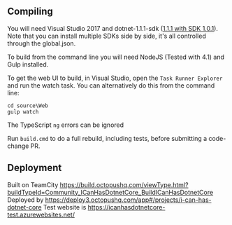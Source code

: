 ## Compiling
You will need Visual Studio 2017 and dotnet-1.1.1-sdk ([1.1.1 with SDK 1.0.1](https://github.com/dotnet/core/blob/master/release-notes/download-archives/1.1.1-download.md)).  
Note that you can install multiple SDKs side by side, it's all controlled through the global.json.

To build from the command line you will need  NodeJS (Tested with 4.1) and Gulp installed.

To get the web UI to build, in Visual Studio, open the `Task Runner Explorer` and run the watch task. You can alternatively do this from the command line: 
```
cd source\Web
gulp watch
```

The TypeScript `ng` errors can be ignored

Run `build.cmd` to do a full rebuild, including tests, before submitting a code-change PR.

## Deployment

Built on TeamCity https://build.octopushq.com/viewType.html?buildTypeId=Community_ICanHasDotnetCore_BuildICanHasDotnetCore
Deployed by https://deploy3.octopushq.com/app#/projects/i-can-has-dotnet-core
Test website is https://icanhasdotnetcore-test.azurewebsites.net/
